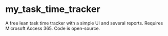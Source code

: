 # my_task_time_tracker
A free lean task time tracker with a simple UI and several reports.  Requires Microsoft Access 365.  Code is open-source.
